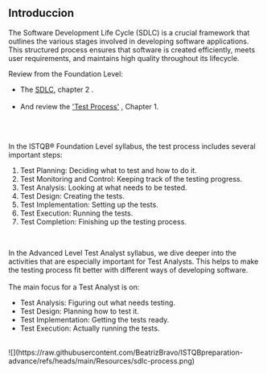 ## Introduccion
The Software Development Life Cycle (SDLC) is a crucial framework that outlines the various stages involved in developing software applications. This structured process ensures that software is created efficiently, meets user requirements, and maintains high quality throughout its lifecycle.  <br>

Review from the Foundation Level:
* The [SDLC](https://github.com/BeatrizBravo/ISTQBpreparation/blob/main/subjects/2-Life-cycles.md), chapter 2 . <br><br>
* And review the ['Test Process'](https://github.com/BeatrizBravo/ISTQBpreparation/blob/main/subjects/1-Fundamental.md#test-process) , Chapter 1.

<br><br>

In the ISTQB® Foundation Level syllabus, the test process includes several important steps:
1. Test Planning: Deciding what to test and how to do it. 
2. Test Monitoring and Control: Keeping track of the testing progress.
3. Test Analysis: Looking at what needs to be tested.
4. Test Design: Creating the tests.
5. Test Implementation: Setting up the tests.
6. Test Execution: Running the tests.
7. Test Completion: Finishing up the testing process.
<br>

In the Advanced Level Test Analyst syllabus, we dive deeper into the activities that are especially important for Test Analysts. This helps to make the testing process fit better with different ways of developing software. <br><br>
The main focus for a Test Analyst is on:
* Test Analysis: Figuring out what needs testing.
* Test Design: Planning how to test it.
* Test Implementation: Getting the tests ready.
* Test Execution: Actually running the tests.<br>
<br>
![](https://raw.githubusercontent.com/BeatrizBravo/ISTQBpreparation-advance/refs/heads/main/Resources/sdlc-process.png)

